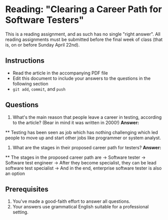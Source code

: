 Reading: "Clearing a Career Path for Software Testers"
=====================================================

This is a reading assignment, and as such has no single "right answer". All reading assignments must be submitted before the final week of class (that is, on or before Sunday April 22nd).

Instructions
------------

* Read the article in the accompanying PDF file
* Edit this document to include your answers to the questions in the following section
* `git add`, `commit`, and `push`

Questions
---------

1. What's the main reason that people leave a career in testing, according to the article? (Bear in mind it was written in 2000!) **Answer:**

** Testing has been seen as job which has nothing challenging which led people to move up and start other jobs like programmer or system analyst. 

1. What are the stages in their proposed career path for testers? **Answer:**

** The stages in the proposed career path are 
->	Software tester
->	Software test engineer
->	After they become specialist, they can be lead software test specialist
->	And in the end, enterprise software tester is also an option

Prerequisites
-------------

1. You've made a good-faith effort to answer all questions.
1. Your answers use grammatical English suitable for a professional setting.

